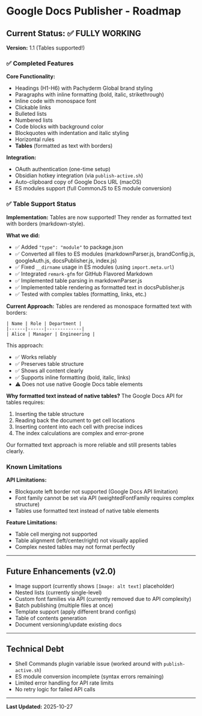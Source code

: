 # Google Docs Publisher - Roadmap

## Current Status: ✅ FULLY WORKING

**Version:** 1.1 (Tables supported!)

### ✅ Completed Features

**Core Functionality:**
- Headings (H1-H6) with Pachyderm Global brand styling
- Paragraphs with inline formatting (bold, italic, strikethrough)
- Inline code with monospace font
- Clickable links
- Bulleted lists
- Numbered lists
- Code blocks with background color
- Blockquotes with indentation and italic styling
- Horizontal rules
- **Tables** (formatted as text with borders)

**Integration:**
- OAuth authentication (one-time setup)
- Obsidian hotkey integration (via `publish-active.sh`)
- Auto-clipboard copy of Google Docs URL (macOS)
- ES modules support (full CommonJS to ES module conversion)

### ✅ Table Support Status

**Implementation:** Tables are now supported! They render as formatted text with borders (markdown-style).

**What we did:**
- ✅ Added `"type": "module"` to package.json
- ✅ Converted all files to ES modules (markdownParser.js, brandConfig.js, googleAuth.js, docsPublisher.js, index.js)
- ✅ Fixed `__dirname` usage in ES modules (using `import.meta.url`)
- ✅ Integrated `remark-gfm` for GitHub Flavored Markdown
- ✅ Implemented table parsing in markdownParser.js
- ✅ Implemented table rendering as formatted text in docsPublisher.js
- ✅ Tested with complex tables (formatting, links, etc.)

**Current Approach:**
Tables are rendered as monospace formatted text with borders:
```
| Name | Role | Department |
|------|------|-------------|
| Alice | Manager | Engineering |
```

This approach:
- ✅ Works reliably
- ✅ Preserves table structure
- ✅ Shows all content clearly
- ✅ Supports inline formatting (bold, italic, links)
- ⚠️ Does not use native Google Docs table elements

**Why formatted text instead of native tables?**
The Google Docs API for tables requires:
1. Inserting the table structure
2. Reading back the document to get cell locations
3. Inserting content into each cell with precise indices
4. The index calculations are complex and error-prone

Our formatted text approach is more reliable and still presents tables clearly.

### Known Limitations

**API Limitations:**
- Blockquote left border not supported (Google Docs API limitation)
- Font family cannot be set via API (weightedFontFamily requires complex structure)
- Tables use formatted text instead of native table elements

**Feature Limitations:**
- Table cell merging not supported
- Table alignment (left/center/right) not visually applied
- Complex nested tables may not format perfectly

---

## Future Enhancements (v2.0)

- Image support (currently shows `[Image: alt text]` placeholder)
- Nested lists (currently single-level)
- Custom font families via API (currently removed due to API complexity)
- Batch publishing (multiple files at once)
- Template support (apply different brand configs)
- Table of contents generation
- Document versioning/update existing docs

---

## Technical Debt

- Shell Commands plugin variable issue (worked around with `publish-active.sh`)
- ES module conversion incomplete (syntax errors remaining)
- Limited error handling for API rate limits
- No retry logic for failed API calls

---

**Last Updated:** 2025-10-27
